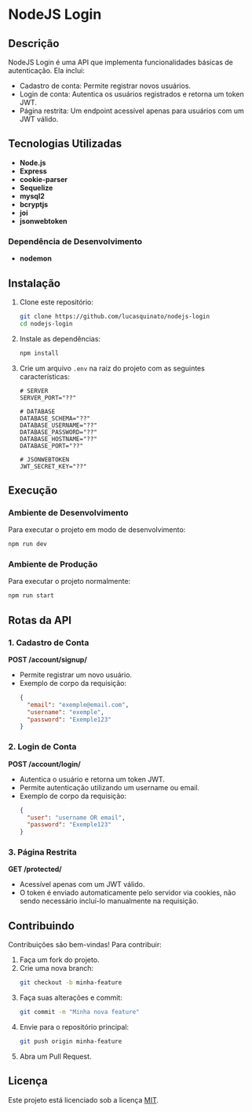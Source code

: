 # NodeJS Login

## Descrição
NodeJS Login é uma API que implementa funcionalidades básicas de autenticação. Ela inclui:

- Cadastro de conta: Permite registrar novos usuários.
- Login de conta: Autentica os usuários registrados e retorna um token JWT.
- Página restrita: Um endpoint acessível apenas para usuários com um JWT válido.

## Tecnologias Utilizadas

- **Node.js**
- **Express**
- **cookie-parser**
- **Sequelize**
- **mysql2**
- **bcryptjs**
- **joi**
- **jsonwebtoken**

### Dependência de Desenvolvimento
- **nodemon**

## Instalação

1. Clone este repositório:
   ```bash
   git clone https://github.com/lucasquinato/nodejs-login
   cd nodejs-login
   ```

2. Instale as dependências:
   ```bash
   npm install
   ```

3. Crie um arquivo `.env` na raiz do projeto com as seguintes características:
   ```env
   # SERVER
   SERVER_PORT="??"

   # DATABASE
   DATABASE_SCHEMA="??"
   DATABASE_USERNAME="??"
   DATABASE_PASSWORD="??"
   DATABASE_HOSTNAME="??"
   DATABASE_PORT="??"

   # JSONWEBTOKEN
   JWT_SECRET_KEY="??"
   ```

## Execução

### Ambiente de Desenvolvimento
Para executar o projeto em modo de desenvolvimento:
```bash
npm run dev
```

### Ambiente de Produção
Para executar o projeto normalmente:
```bash
npm run start
```

## Rotas da API

### 1. Cadastro de Conta
**POST /account/signup/**
- Permite registrar um novo usuário.
- Exemplo de corpo da requisição:
  ```json
  {
    "email": "exemple@email.com",
    "username": "exemple",
    "password": "Exemple123"
  }
  ```

### 2. Login de Conta
**POST /account/login/**
- Autentica o usuário e retorna um token JWT.
- Permite autenticação utilizando um username ou email.
- Exemplo de corpo da requisição:
  ```json
  {
    "user": "username OR email",
    "password": "Exemple123"
  }
  ```

### 3. Página Restrita
**GET /protected/**
- Acessível apenas com um JWT válido.
- O token é enviado automaticamente pelo servidor via cookies, não sendo necessário incluí-lo manualmente na requisição.

## Contribuindo
Contribuições são bem-vindas! Para contribuir:

1. Faça um fork do projeto.
2. Crie uma nova branch:
   ```bash
   git checkout -b minha-feature
   ```
3. Faça suas alterações e commit:
   ```bash
   git commit -m "Minha nova feature"
   ```
4. Envie para o repositório principal:
   ```bash
   git push origin minha-feature
   ```
5. Abra um Pull Request.

## Licença
Este projeto está licenciado sob a licença [MIT](LICENSE).
